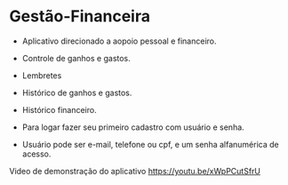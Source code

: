# Gestão-Financeira
* Aplicativo direcionado a aopoio pessoal e financeiro.
* Controle de ganhos e gastos.
* Lembretes
* Histórico de ganhos e gastos.
* Histórico financeiro.

* Para logar fazer seu primeiro cadastro com usuário e senha.
* Usuário pode ser e-mail, telefone ou cpf, e um senha alfanumérica de acesso.

Video de demonstração do aplicativo
https://youtu.be/xWpPCutSfrU
